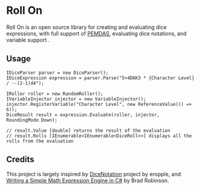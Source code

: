 
# Roll On

Roll On is an open source library for creating and evaluating dice expressions, with full support of [PEMDAS](https://en.wikipedia.org/wiki/Order_of_operations), evaluating dice notations, and variable support .

## Usage

    
    IDiceParser parser = new DiceParser();
    IDiceExpression expression = parser.Parse("5+4D6K3 * {Character Level} / --(2-1)d4");
   
    IRoller roller = new RandomRoller();
    IVariableInjector injector = new VariableInjector();
    injector.RegisterVariable("Character Level", new ReferenceValue(() => 6));
    DiceResult result = expression.Evaluate(roller, injector, RoundingMode.Down);
    
    // result.Value [double] returns the result of the evaluation
    // result.Rolls [IEnumerable<IEnumerable<DiceRoll>>] displays all the rolls from the evaluation

## Credits
 This project is largely inspired by [DiceNotation](https://github.com/eropple/DiceNotation) project by eropple, and [Writing a Simple Math Expression Engine in C#](https://medium.com/@toptensoftware/writing-a-simple-math-expression-engine-in-c-d414de18d4ce) by Brad Robinson.
